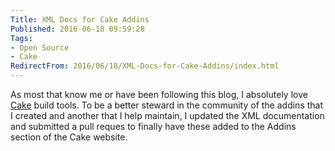```yaml
---
Title: XML Docs for Cake Addins
Published: 2016-06-18 09:59:28
Tags:
- Open Source
- Cake
RedirectFrom: 2016/06/18/XML-Docs-for-Cake-Addins/index.html
---
```


As most that know me or have been following this blog, I absolutely love [Cake](http://cakebuild.net/) build tools. To be a better steward in the community of the addins that I created and another that I help maintain, I updated the XML documentation and submitted a pull reques to finally have these added to the Addins section of the Cake website.
